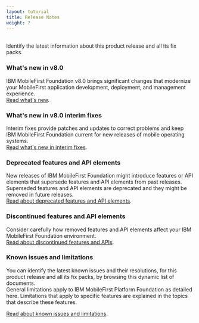```yaml
---
layout: tutorial
title: Release Notes
weight: 7
---
```

<br/>
Identify the latest information about this product release and all its fix packs.

### What's new in v8.0
IBM MobileFirst Foundation v8.0 brings significant changes that modernize your MobileFirst application development, deployment, and management experience.  
[Read what's new](whats-new/).

### What's new in v8.0 interim fixes
Interim fixes provide patches and updates to correct problems and keep IBM MobileFirst Foundation current for new releases of mobile operating systems.  
[Read what's new in interim fixes](interim-fixes).

### Deprecated features and API elements
New releases of IBM MobileFirst Foundation might introduce features or API elements that supersede features and API elements from past releases. Superseded features and API elements are deprecated and they might be removed in future releases.  
[Read about deprecated features and API elements](deprecated-discontinued).

### Discontinued features and API elements
Consider carefully how removed features and API elements affect your IBM MobileFirst Foundation environment.  
[Read about discontinued features and APIs](deprecated-discontinued).

### Known issues and limitations
You can identify the latest known issues and their resolutions, for this product release and all its fix packs, by browsing this dynamic list of documents.  
General limitations apply to IBM MobileFirst Platform Foundation as detailed here. Limitations that apply to specific features are explained in the topics that describe these features.  

[Read about known issues and limitations](known-issues-limitations).


